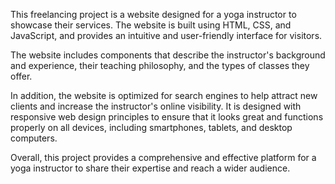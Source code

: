 This freelancing project is a website designed for a yoga instructor to showcase their services. The website is built using HTML, CSS, and JavaScript, and provides an intuitive and user-friendly interface for visitors.

The website includes components that describe the instructor's background and experience, their teaching philosophy, and the types of classes they offer.

In addition, the website is optimized for search engines to help attract new clients and increase the instructor's online visibility. It is designed with responsive web design principles to ensure that it looks great and functions properly on all devices, including smartphones, tablets, and desktop computers.

Overall, this project provides a comprehensive and effective platform for a yoga instructor to share their expertise and reach a wider audience.
